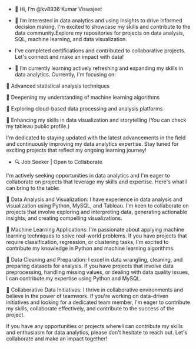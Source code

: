 - 👋 Hi, I’m @kv8936 Kumar Viswajeet

- 👀 I’m interested in data analytics and using insights to drive informed decision making. I'm excited to showcase my skills and contribute to the data community.Explore my repositories for projects on data analysis, SQL, machine learning, and data visualization. 
- I've completed certifications and contributed to collaborative projects. Let's connect and make an impact with data! 

- 🌱 I’m currently learning actively refreshing and expanding my skills in data analytics. Currently, I'm focusing on:
 
 🔹 Advanced statistical analysis techniques

🔹 Deepening my understanding of machine learning algorithms

🔹 Exploring cloud-based data processing and analysis platforms

🔹 Enhancing my skills in data visualization and storytelling (You can check my tableau public profile.)

I'm dedicated to staying updated with the latest advancements in the field and continuously improving my data analytics expertise. Stay tuned for exciting projects that reflect my ongoing learning journey!

- 🔍 Job Seeker | Open to Collaborate

I'm actively seeking opportunities in data analytics and I'm eager to collaborate on projects that leverage my skills and expertise. Here's what I can bring to the table:

🔹 Data Analysis and Visualization: I have experience in data analysis and visualization using Python, MySQL, and Tableau. I'm keen to collaborate on projects that involve exploring and interpreting data, generating actionable insights, and creating compelling visualizations.

🔹 Machine Learning Applications: I'm passionate about applying machine learning techniques to solve real-world problems. If you have projects that require classification, regression, or clustering tasks, I'm excited to contribute my knowledge in Python and machine learning algorithms.

🔹 Data Cleaning and Preparation: I excel in data wrangling, cleaning, and preparing datasets for analysis. If you have projects that involve data preprocessing, handling missing values, or dealing with data quality issues, I can contribute my expertise using Python and MySQL.

🔹 Collaborative Data Initiatives: I thrive in collaborative environments and believe in the power of teamwork. If you're working on data-driven initiatives and looking for a dedicated team member, I'm eager to contribute my skills, collaborate effectively, and contribute to the success of the project.

If you have any opportunities or projects where I can contribute my skills and enthusiasm for data analytics, please don't hesitate to reach out. Let's collaborate and make an impact together!



<!---
kv8936/kv8936 is a ✨ special ✨ repository because its `README.md` (this file) appears on your GitHub profile.
You can click the Preview link to take a look at your changes.
--->
